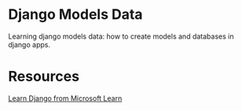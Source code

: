 # Django Models Data
Learning django models data: how to create models and databases in django apps.

# Resources
[Learn Django from Microsoft Learn](https://learn.microsoft.com/en-us/training/paths/django-create-data-driven-websites/)